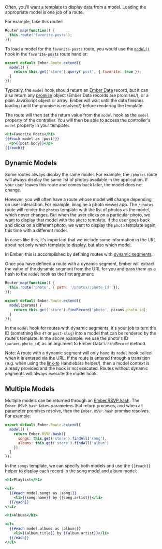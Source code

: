 Often, you'll want a template to display data from a model. Loading the
appropriate model is one job of a route.

For example, take this router:

```javascript {data-filename=app/router.js}
Router.map(function() {
  this.route('favorite-posts');
});
```

To load a model for the `favorite-posts` route, you would use the [`model()`][1]
hook in the `favorite-posts` route handler:

[1]: https://api.emberjs.com/classes/Ember.Route.html#method_model

```javascript {data-filename=app/routes/favorite-posts.js}
export default Ember.Route.extend({
  model() {
    return this.get('store').query('post', { favorite: true });
  }
});
```

Typically, the `model` hook should return an [Ember Data](../../models/) record,
but it can also return any [promise](https://www.promisejs.org/) object (Ember
Data records are promises/), or a plain JavaScript object or array. Ember will
wait until the data finishes loading (until the promise is resolved/) before
rendering the template.

The route will then set the return value from the `model` hook as the `model` property of the controller.
You will then be able to access the controller's `model` property in your template:

```handlebars {data-filename=app/templates/favorite-posts.hbs}
<h1>Favorite Posts</h1>
{{#each model as |post|}}
  <p>{{post.body}}</p>
{{/each}}
```

## Dynamic Models

Some routes always display the same model. For example, the `/photos`
route will always display the same list of photos available in the
application. If your user leaves this route and comes back later, the
model does not change.

However, you will often have a route whose model will change depending
on user interaction. For example, imagine a photo viewer app. The
`/photos` route will render the `photos` template with the list of
photos as the model, which never changes. But when the user clicks on a
particular photo, we want to display that model with the `photo`
template. If the user goes back and clicks on a different photo, we want
to display the `photo` template again, this time with a different model.

In cases like this, it's important that we include some information in
the URL about not only which template to display, but also which model.

In Ember, this is accomplished by defining routes with [dynamic
segments](../defining-your-routes/#toc_dynamic-segments).

Once you have defined a route with a dynamic segment,
Ember will extract the value of the dynamic segment from the URL for
you and pass them as a hash to the `model` hook as the first argument:

```javascript {data-filename=app/router.js}
Router.map(function() {
  this.route('photo', { path: '/photos/:photo_id' });
});
```

```javascript {data-filename=app/routes/photo.js}
export default Ember.Route.extend({
  model(params) {
    return this.get('store').findRecord('photo', params.photo_id);
  }
});
```

In the `model` hook for routes with dynamic segments, it's your job to
turn the ID (something like `47` or `post-slug`) into a model that can
be rendered by the route's template. In the above example, we use the
photo's ID (`params.photo_id`) as an argument to Ember Data's `findRecord`
method.

Note: A route with a dynamic segment will only have its `model` hook called
when it is entered via the URL. If the route is entered through a transition
(e.g. when using the [link-to](../../templates/links/) Handlebars helper/), then a model context is
already provided and the hook is not executed. Routes without dynamic segments
will always execute the model hook.

## Multiple Models

Multiple models can be returned through an
[Ember.RSVP.hash](https://api.emberjs.com/classes/RSVP.html#method_hash).
The `Ember.RSVP.hash` takes
parameters that return promises, and when all parameter promises resolve, then
the `Ember.RSVP.hash` promise resolves. For example:

```javascript {data-filename=app/routes/songs.js}
export default Ember.Route.extend({
  model() {
    return Ember.RSVP.hash({
      songs: this.get('store').findAll('song'),
      albums: this.get('store').findAll('album')
    });
  }
});
```

In the `songs` template, we can specify both models and use the `{{#each}}` helper to display
each record in the song model and album model:

```handlebars {data-filename=app/templates/songs.hbs}
<h1>Playlist</h1>

<ul>
  {{#each model.songs as |song|}}
    <li>{{song.name}} by {{song.artist}}</li>
  {{/each}}
</ul>

<h1>Albums</h1>

<ul>
  {{#each model.albums as |album|}}
    <li>{{album.title}} by {{album.artist}}</li>
  {{/each}}
</ul>
```
